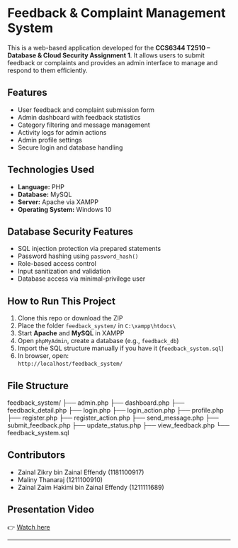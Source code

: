 # Feedback & Complaint Management System

This is a web-based application developed for the **CCS6344 T2510 – Database & Cloud Security Assignment 1**. It allows users to submit feedback or complaints and provides an admin interface to manage and respond to them efficiently.

##  Features

- User feedback and complaint submission form
- Admin dashboard with feedback statistics
- Category filtering and message management
- Activity logs for admin actions
- Admin profile settings
- Secure login and database handling

##  Technologies Used

- **Language:** PHP
- **Database:** MySQL
- **Server:** Apache via XAMPP
- **Operating System:** Windows 10

##  Database Security Features

- SQL injection protection via prepared statements
- Password hashing using `password_hash()`
- Role-based access control
- Input sanitization and validation
- Database access via minimal-privilege user

##  How to Run This Project

1. Clone this repo or download the ZIP
2. Place the folder `feedback_system/` in `C:\xampp\htdocs\`
3. Start **Apache** and **MySQL** in XAMPP
4. Open `phpMyAdmin`, create a database (e.g., `feedback_db`)
5. Import the SQL structure manually if you have it (`feedback_system.sql`)
6. In browser, open:  
   `http://localhost/feedback_system/`

##  File Structure
feedback_system/
├── admin.php
├── dashboard.php
├── feedback_detail.php
├── login.php
├── login_action.php
├── profile.php
├── register.php
├── register_action.php
├── send_message.php
├── submit_feedback.php
├── update_status.php
├── view_feedback.php
└── feedback_system.sql


##  Contributors

- Zainal Zikry bin Zainal Effendy (1181100917)
- Maliny Thanaraj (1211100910)
- Zainal Zaim Hakimi bin Zainal Effendy (1211111689)

##  Presentation Video

👉 [Watch here](placeholder)

---

